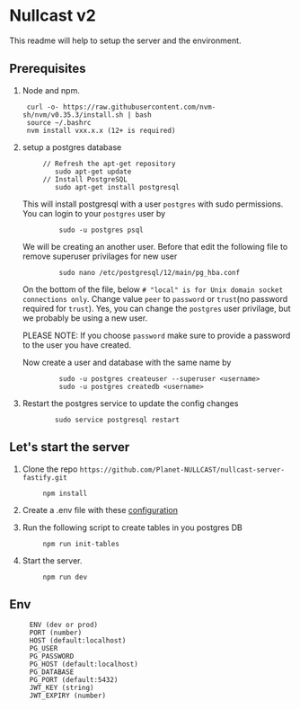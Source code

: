# Nullcast v2

This readme will help to setup the server and the environment.

## Prerequisites

1. Node and npm.

        curl -o- https://raw.githubusercontent.com/nvm-sh/nvm/v0.35.3/install.sh | bash
        source ~/.bashrc
        nvm install vxx.x.x (12+ is required)

2. setup a postgres database

            // Refresh the apt-get repository
               sudo apt-get update
            // Install PostgreSQL
               sudo apt-get install postgresql

    This will install postgresql with a user `postgres` with sudo permissions. You can login to your `postgres` user by

                sudo -u postgres psql

    We will be creating an another user. Before that edit the following file to remove superuser privilages for new user

                sudo nano /etc/postgresql/12/main/pg_hba.conf

    On the bottom of the file, below `# "local" is for Unix domain socket connections only`. Change value `peer` to `password` or `trust`(no password required for `trust`). Yes, you can change the `postgres` user privilage, but we probably be using a new user.

    PLEASE NOTE: If you choose `password` make sure to provide a password to the user you have created.

    Now create a user and database with the same name by

                sudo -u postgres createuser --superuser <username>
                sudo -u postgres createdb <username>

3. Restart the postgres service to update the config changes

               sudo service postgresql restart

## Let's start the server

1. Clone the repo `https://github.com/Planet-NULLCAST/nullcast-server-fastify.git`

            npm install

2. Create a .env file with these [configuration](#Env)

3. Run the following script to create tables in you postgres DB

            npm run init-tables

4. Start the server.

            npm run dev

## Env

         ENV (dev or prod)
         PORT (number)
         HOST (default:localhost)
         PG_USER 
         PG_PASSWORD
         PG_HOST (default:localhost)
         PG_DATABASE
         PG_PORT (default:5432)
         JWT_KEY (string)
         JWT_EXPIRY (number)

